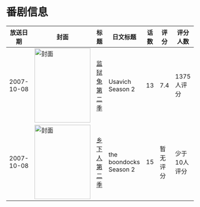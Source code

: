 # 番剧信息

|放送日期|封面|标题|日文标题|话数|评分|评分人数|
|---|---|---|---|---|---|---|
|2007-10-08|<img src="https://lain.bgm.tv/pic/cover/c/39/ec/58864_RjuJb.jpg" alt="封面" style="width:150px;height:200px;object-fit:cover;">|[监狱兔 第二季](https://bangumi.tv/subject/58864)|Usavich Season 2|13|7.4|1375人评分|
|2007-10-08|<img src="https://lain.bgm.tv/pic/cover/c/d1/32/181010_h38v5.jpg" alt="封面" style="width:150px;height:200px;object-fit:cover;">|[乡下人 第二季](https://bangumi.tv/subject/181010)|the boondocks Season 2|15|暂无评分|少于10人评分|
